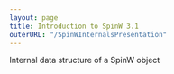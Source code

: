 ```yaml
---
layout: page
title: Introduction to SpinW 3.1
outerURL: "/SpinWInternalsPresentation"
---
```


Internal data structure of a SpinW object